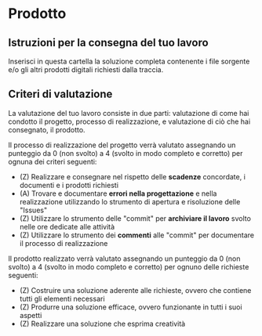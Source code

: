# Prodotto

## Istruzioni per la consegna del tuo lavoro

Inserisci in questa cartella la soluzione completa contenente i file sorgente e/o gli altri prodotti digitali richiesti dalla traccia.

## Criteri di valutazione

La valutazione del tuo lavoro consiste in due parti: valutazione di come hai condotto il progetto, processo di realizzazione, e valutazione di ciò che hai consegnato, il prodotto.

Il processo di realizzazione del progetto verrà valutato assegnando un punteggio da 0 (non svolto) a 4 (svolto in modo completo e corretto) per ognuna dei criteri seguenti:

- (Z) Realizzare e consegnare nel rispetto delle **scadenze** concordate, i documenti e i prodotti richiesti
- (A) Trovare e documentare **errori nella progettazione** e nella realizzazione utilizzando lo strumento di apertura e risoluzione delle "Issues"
- (Z) Utilizzare lo strumento delle "commit" per **archiviare il lavoro** svolto nelle ore dedicate alle attività
- (Z) Utilizzare lo strumento dei **commenti** alle "commit" per documentare il processo di realizzazione

Il prodotto realizzato verrà valutato assegnando un punteggio da 0 (non svolto) a 4 (svolto in modo completo e corretto) per ognuno delle richieste seguenti:

- (Z) Costruire una soluzione aderente alle richieste, ovvero che contiene tutti gli elementi necessari
- (Z) Produrre una soluzione efficace, ovvero funzionante in tutti i suoi aspetti
- (Z) Realizzare una soluzione che esprima creatività
